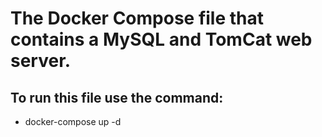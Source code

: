 # The Docker Compose file that contains a MySQL and TomCat web server.
## To run this file use the command:
- docker-compose up -d
